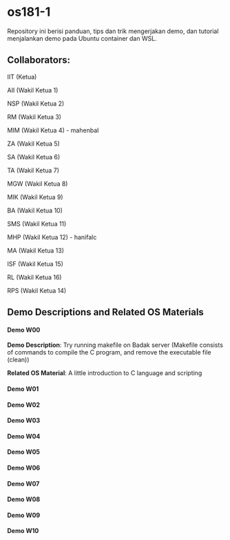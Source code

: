 # os181-1

Repository ini berisi panduan, tips dan trik mengerjakan demo, dan tutorial menjalankan demo pada Ubuntu container dan WSL.

## Collaborators:
IIT (Ketua)

AII (Wakil Ketua 1)

NSP (Wakil Ketua 2)

RM (Wakil Ketua 3)

MIM (Wakil Ketua 4) - mahenbal

ZA (Wakil Ketua 5)

SA (Wakil Ketua 6)

TA (Wakil Ketua 7)

MGW (Wakil Ketua 8)

MIK (Wakil Ketua 9)

BA (Wakil Ketua 10)

SMS (Wakil Ketua 11)

MHP (Wakil Ketua 12) - hanifalc

MA (Wakil Ketua 13)

ISF (Wakil Ketua 15)

RL (Wakil Ketua 16)

RPS (Wakil Ketua 14)

## Demo Descriptions and Related OS Materials

#### Demo W00
**Demo Description**: Try running makefile on Badak server
(Makefile consists of commands to compile the C program, and remove the executable file (clean))

**Related OS Material**: A little introduction to C language and scripting

#### Demo W01
#### Demo W02
#### Demo W03
#### Demo W04
#### Demo W05
#### Demo W06
#### Demo W07
#### Demo W08
#### Demo W09
#### Demo W10
